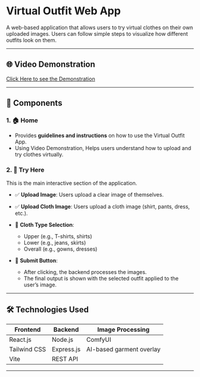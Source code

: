 # Virtual Outfit Web App

A web-based application that allows users to try virtual clothes on their own uploaded images. Users can follow simple steps to visualize how different outfits look on them.

---

## 🌐  Video Demonstration

[Click Here to see the Demonstration](https://drive.google.com/drive/u/0/folders/1Ef0z5botANEgfkra_84OxHzYgYG7zyft)

---

## 📂 Components

### 1. 🏠 Home

- Provides **guidelines and instructions** on how to use the Virtual Outfit App.
- Using Video Demonstration, Helps users understand how to upload and try clothes virtually.

### 2. 🧪 Try Here

This is the main interactive section of the application.

- ✅ **Upload Image**: Users upload a clear image of themselves.
- ✅ **Upload Cloth Image**: Users upload a cloth image (shirt, pants, dress, etc.).
- 🎯 **Cloth Type Selection**:
  - Upper (e.g., T-shirts, shirts)
  - Lower (e.g., jeans, skirts)
  - Overall (e.g., gowns, dresses)

- 🔘 **Submit Button**:
  - After clicking, the backend processes the images.
  - The final output is shown with the selected outfit applied to the user’s image.

---

## 🛠️ Technologies Used

| Frontend | Backend | Image Processing |
|----------|---------|------------------|
| React.js | Node.js | ComfyUI          |
| Tailwind CSS | Express.js | AI-based garment overlay |
| Vite | REST API | |

---
